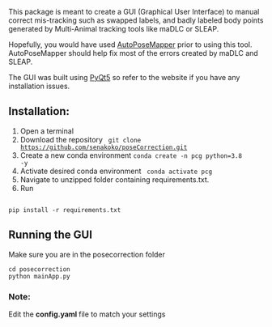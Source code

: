This package is meant to create a GUI (Graphical User Interface) to manual 
correct mis-tracking such as swapped labels, and badly labeled body points 
generated by Multi-Animal tracking tools like maDLC or SLEAP.

Hopefully, you would have used [AutoPoseMapper](https://github.com/senakoko/AutoPoseMapper) prior to using this tool. 
AutoPoseMapper should help fix most of the errors created by maDLC and SLEAP.

The GUI was built using [PyQt5](https://wiki.qt.io/Qt_for_Python) 
so refer to the website if you have any installation issues.

## Installation:
1. Open a terminal
2. Download the repository <code> git clone https://github.com/senakoko/poseCorrection.git </code>
3. Create a new conda environment <code>conda create -n pcg python=3.8 -y </code>
4. Activate desired conda environment <code> conda activate pcg </code>
5. Navigate to unzipped folder containing requirements.txt.  
6. Run   
<code>
pip install -r requirements.txt  
</code>  

## Running the GUI
Make sure you are in the posecorrection folder
```commandline
cd posecorrection
python mainApp.py
```

### Note:
Edit the <strong> config.yaml </strong> file to match your settings